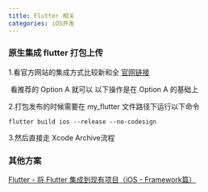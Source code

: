 ```yaml
---
title: Flutter 相关
categories: iOS开发
---
```


### 原生集成 flutter 打包上传

1.看官方网站的集成方式比较新和全 [官网链接](https://flutter.dev/docs/development/add-to-app/ios/project-setup)

​	看推荐的 Option A 就可以 以下操作是在 Option A 的基础上

2.打包发布的时候需要在 my_flutter 文件路径下运行以下命令

```
flutter build ios --release --no-codesign
```

3.然后直接走 Xcode Archive流程



### 其他方案

[Flutter - 将 Flutter 集成到现有项目（iOS - Framework篇）](https://blog.csdn.net/qq_23756803/article/details/106678410)

